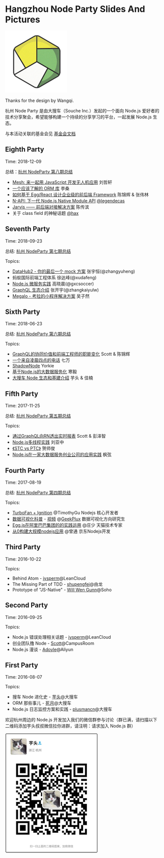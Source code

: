 # Hangzhou Node Party Slides And Pictures

![](./logo.png)

Thanks for the design by Wangqi. 

杭州 Node Party 是由大搜车（Souche Inc.）发起的一个面向 Node.js 爱好者的技术分享聚会，希望能够构建一个持续的分享学习的平台，一起发展 Node.js 生态。

与本活动关联的基金会见 [基金会文档](https://github.com/Hangzhou-Node-Party/JS-OpenSource-Foundation)

## Eighth Party

Time: 2018-12-09

总结：[杭州 NodeParty 第八期总结](./2018-12-09/README.md)

- [Mesh: 来一起用 JavaScript 开发无人机应用](./2018-12-09/keynotes/1-intro-to-mesh.pdf) 刘哲轩
- [一个应该了解的 ORM 库](./2018-12-09/keynotes/2-intro-to-orm-library.pdf) 李桑
- [如何基于 Egg/React 设计企业级的前后端 Framework](./2018-12-09/keynotes/keynotes/3-eggjs-with-react.pdf) 陈锦辉 & 张伟林
- [N-API: 下一代 Node.js Native Module API](./2018-12-09/keynotes/4-intro-napi.pdf) [@legendecas](https://github.com/legendecas)
- [Jarvis —— 前后端对接解决方案](./2018-12-09/keynotes/5-intro-to-jarvis.pdf) 陈传滨
- 关于 class field 的神秘话题 [@hax](https://github.com/hax)

## Seventh Party

Time: 2018-09-23

总结: [杭州 NodeParty 第七期总结](./2018-09-23/README.md)

Topics:

- [DataHub2 - 你的最后一个 mock 方案](./2018-09-23/DataHub.pdf) 张宇恒(@zhangyuheng) 
- 蚂蚁国际前端工程体系 徐达峰(@xudafeng)
- [Node.js 微服务实践](./2018-09-23/Node.js%20微服务实践.pdf) 高晓晨(@gxcsoccer) 
- [GraphQL 生态介绍](./2018-09-23/GraphQL.pdf) 张开宇(@zhangkaiyulw)
- [Megalo - 考拉的小程序解决方案](./2018-09-23/megalo-考拉的小程序解决方案.pdf) 吴子然

## Sixth Party

Time: 2018-06-23

总结: [杭州 NodeParty 第六期总结](./2018-06-23/README.md)

Topics:

- [GraphQL的协同价值和前端工程师的职能变化](./2018-06-23/GraphQL数据聚合层大舅子解放前后端-Scott&陈锦辉.pdf) Scott & 陈锦辉
- [一个来自凌晨四点的电话](./2018-06-23/凌晨四点-七万.pdf) 七万
- [ShadowNode](./2018-06-23/Introducing-shadow-node-yorkie.pdf) Yorkie
- [基于Node.js的大数据服务化](./2018-06-23/数澜基于Node.js的大数据服务化-寒毅.pdf) 寒毅
- [大搜车 Node 生态和基建介绍](./2018-06-23/搜车Nodejs现状-芋头&佳楠.pdf) 芋头 & 佳楠 

## Fifth Party

Time: 2017-11-25

总结: [杭州 NodeParty 第五期总结](./2017-11-25/README.md)

Topics:

- [通过GraphQL向RN透出实时报表](./2017-11-25/GraphQL-RN.pdf) Scott & 彭泽智 
- [Node.js多线程实践](./2017-11-25/Threads-in-Nodejs.pdf) 刘亚中
- [《STC vs PTC》](http://johnhax.net/2017/stc-vs-ptc ) 贺师俊
- [Node.js在一家大数据服务创业公司的应用实践](./2017-11-25/Node.js在一家大数据服务创业公司的应用实践.pdf) 枫弦

## Fourth Party

Time: 2017-08-19

总结: [杭州 NodeParty 第四期总结](./2017-08-19/README.md)

Topics:

* [TurboFan + Ignition](./2017-08-19/TurboFan+Ignition.pdf)  @TimothyGu Nodejs 核心开发者
* [数据可视化科普](./2017-08-19/visualization_node_party.pdf) - [视频](https://www.bilibili.com/video/av13568635/) @[GeekPlux](https://github.com/geekplux) 数据可视化方向研究生
* [Egg.js在阿里巴巴集团的的实践运用](./2017-08-19/Egg.js在阿里巴巴集团的的实践运用.pdf) @庄少 天猫技术专家
* [从0构建大规模nodejs应用](./2017-08-19/从0构建大规模nodejs应用.pdf) @曾通 京东Nodejs开发

## Third Party

Time: 2016-10-22

Topics:

* Behind Atom - [jysperm](https://github.com/jysperm)@LeanCloud
* The Missing Part of TDD - [shupengfei](https://github.com/stormslowly/)@由龙
* Prototype of "JS-Native" - [Will Wen Gunn](https://github.com/iwillwen)@Soho

## Second Party

Time: 2016-09-25

Topics:

* Node.js 错误处理相关话题 - [jysperm](https://github.com/jysperm)@LeanCloud
* 创业团队撸 Node - [Scott](https://github.com/huanglong)@CampusRoom
* Node.js 漫谈 - [Adoyle](https://github.com/adoyle-h)@Aliyun

## First Party

Time: 2016-08-07

Topics:

* 搜车 Node 进化史 - [芋头](https://github.com/xinyu198736)@大搜车
* ORM 那些事儿 - [死月](https://github.com/XadillaX)@大搜车
* Node.js 日志监控方案和实践 - [plusmancn](https://github.com/plusmancn)@大搜车

欢迎杭州周边的 Node.js 开发加入我们的微信群参与讨论（群已满，请扫描以下二维码添加芋头叔叔微信拉你进群，请注明：请求加入 Node.js 群）

![](./qrcode.jpg)
